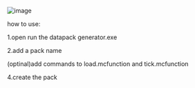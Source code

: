 ![image](https://github.com/user-attachments/assets/11208346-bbfa-4cc7-8627-1167437d6d86)

how to use:

1.open run the datapack generator.exe

2.add a pack name

(optinal)add commands to load.mcfunction and tick.mcfunction

4.create the pack
